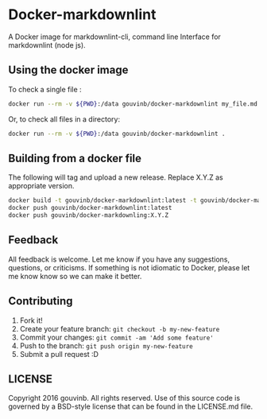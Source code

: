 # Docker-markdownlint

A Docker image for markdownlint-cli, command line Interface for markdownlint
(node js).

## Using the docker image

To check a single file :

```bash
docker run --rm -v ${PWD}:/data gouvinb/docker-markdownlint my_file.md
```

Or, to check all files in a directory:

```bash
docker run --rm -v ${PWD}:/data gouvinb/docker-markdownlint .
```

## Building from a docker file

The following will tag and upload a new release. Replace X.Y.Z as appropriate
version.

```bash
docker build -t gouvinb/docker-markdownlint:latest -t gouvinb/docker-markdownlint:X.Y.Z .
docker push gouvinb/docker-markdownlint:latest
docker push gouvinb/docker-markdownling:X.Y.Z
```

## Feedback

All feedback is welcome. Let me know if you have any suggestions, questions, or
criticisms. If something is not idiomatic to Docker, please let me know know so
we can make it better.

## Contributing

1.  Fork it!
2.  Create your feature branch: `git checkout -b my-new-feature`
3.  Commit your changes: `git commit -am 'Add some feature'`
4.  Push to the branch: `git push origin my-new-feature`
5.  Submit a pull request :D

## LICENSE

Copyright 2016 gouvinb. All rights reserved. Use of this source code is governed
by a BSD-style license that can be found in the LICENSE.md file.